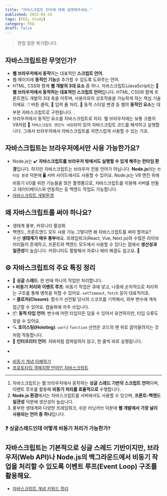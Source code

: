 ```yaml
---
title: "자바스크립트 언어에 대해 설명해주세요."
published: 2025-04-24
tags: [FEQ, Study]
category: FEQ
draft: false
---
```

> 면접 질문 복기합니다.

## 자바스크립트란 무엇인가?
- **웹 브라우저에서 동작**하는 대표적인 **스크립트 언어**.
- 웹 페이지에 **동적인 기능**을 추가할 수 있도록 도와주는 언어.
- HTML, CSS와 함께 **웹 개발의 3대 요소** 중 하나.
자바스크립트(JavaScript)는 🧠 **웹 브라우저에서 동작하는 대표적인 스크립트 언어**입니다. HTML, CSS와 함께 프론트엔드 개발의 3대 축을 이루며, 사용자와의 상호작용을 가능하게 하는 핵심 기술이에요. 🖱️ 버튼 클릭, 📝 입력 폼 처리, 🎨 동적 스타일 변경 등 웹의 **동적인 요소**는 대부분 자바스크립트로 구현됩니다.
.
- 브라우저에서 동적인 요소를 자바스크립트로 처리.
웹 브라우저에는 보통 크롬의 V8처럼 🚀 `자바스크립트 엔진이 내장`되어 있어 자바스크립트 코드를 해석하고 실행합니다. 그래서 브라우저에서 자바스크립트를 자연스럽게 사용할 수 있는 거죠.
## 자바스크립트는 브라우저에서만 사용 가능한가요?
- Node.js는 ✔️ **자바스크립트를 브라우저 밖에서도 실행할 수 있게 해주는 런타임 환경**입니다.
하지만 자바스크립트는 브라우저 전용 언어가 아닙니다. **Node.js**라는 `런타임 환경` 덕분에 🖥️ 서버 사이드에서도 사용할 수 있어요. Node.js는 V8 엔진 위에 비동기 I/O를 위한 기능들을 얹은 플랫폼으로, 자바스크립트를 이용해 서버를 만들고 데이터베이스와 연동하는 등 백엔드 작업도 가능합니다.
- [자바스크립트 개발환경](https://softourr.vercel.app/posts/javascript/%EC%9E%90%EB%B0%94%EC%8A%A4%ED%81%AC%EB%A6%BD%ED%8A%B8-%EA%B0%9C%EB%B0%9C%ED%99%98%EA%B2%BD/)
## 왜 자바스크립트를 써야 하나요?
- 생태계 풍부, 커뮤니티 활성화
- 백엔드, 프론트엔드 모두 사용 가능
그렇다면 왜 자바스크립트를 써야 할까요?  
우선 **생태계가 매우 풍부**해요. 프레임워크(React, Vue, Next.js)와 수많은 라이브러리들이 존재하고, 프론트와 백엔드 모두에서 사용할 수 있다는 점에서 **생산성과 일관성**이 높습니다. 커뮤니티도 활발해서 자료나 에러 해결도 쉽고요. 🔧

## ⚙️ 자바스크립트의 주요 특징 정리
- 🔄 **싱글 스레드**: 한 번에 하나의 작업만 처리합니다. 
- 🌀 **비동기 처리와 이벤트 루프**: 비동기 작업은 큐에 넣고, 나중에 순차적으로 처리하는 구조를 통해 병목을 피할 수 있어요. `setTimeout`, `fetch` 등이 대표적이죠.
- ⚡ **클로저(Closure)**: 함수가 선언될 당시의 스코프를 기억해서, 외부 변수에 계속 접근할 수 있어요. 캡슐화에 자주 쓰입니다.
- 📦 **동적 타입 언어**: 변수에 어떤 타입이든 담을 수 있어서 유연하지만, 타입 오류도 잦을 수 있어요.
- 🔍 **호이스팅(Hoisting)**: `var`나 `function` 선언은 코드의 맨 위로 끌어올려지는 것처럼 작동합니다.
- 🧾 **인터프리터 언어**: 자바처럼 컴파일하지 않고, 한 줄씩 바로 실행됩니다.


+
- [비동기 개념 이해하기](https://softourr.vercel.app/posts/javascript/%EB%B9%84%EB%8F%99%EA%B8%B0-%EA%B0%9C%EB%85%90-%EC%9D%B4%ED%95%B4%ED%95%98%EA%B8%B0/)
- [프로토타입 객체지향 언어인 자바스크립트](https://softourr.vercel.app/posts/javascript/%ED%94%84%EB%A1%9C%ED%86%A0%ED%83%80%EC%9E%85-%EA%B0%9D%EC%B2%B4%EC%A7%80%ED%96%A5-%EC%96%B8%EC%96%B4%EC%9D%B8-%EC%9E%90%EB%B0%94%EC%8A%A4%ED%81%AC%EB%A6%BD%ED%8A%B8/)
---
1. 자바스크립트는 웹 브라우저에서 동작하는 **싱글 스레드 기반의 스크립트 언어**이며, 이벤트 루프를 활용해 **비동기 처리를 효율적으로** 수행합니다.
2. **Node.js 환경**에서는 자바스크립트를 서버에서도 사용할 수 있으며, **프론트-백엔드 일관성** 덕분에 생산성이 높습니다.
3. 풍부한 생태계와 다양한 프레임워크, 쉬운 러닝커브 덕분에 **웹 개발에서 가장 널리 사용되는 언어 중 하나**입니다.

### ❓ 싱글스레드인데 어떻게 비동기 처리가 가능한가?
자바스크립트는 기본적으로 **싱글 스레드 기반**이지만,  **브라우저(Web API)나 Node.js의 백그라운드**에서  비동기 작업을 처리할 수 있도록 **이벤트 루프(Event Loop)** 구조를 활용해요.
- 

- [자바스크립트 개념 키워드 정리](https://softourr.vercel.app/posts/cheat-sheet/%EC%9E%90%EB%B0%94%EC%8A%A4%ED%81%AC%EB%A6%BD%ED%8A%B8-%EA%B0%9C%EB%85%90-%ED%82%A4%EC%9B%8C%EB%93%9C-%EC%A0%95%EB%A6%AC/)